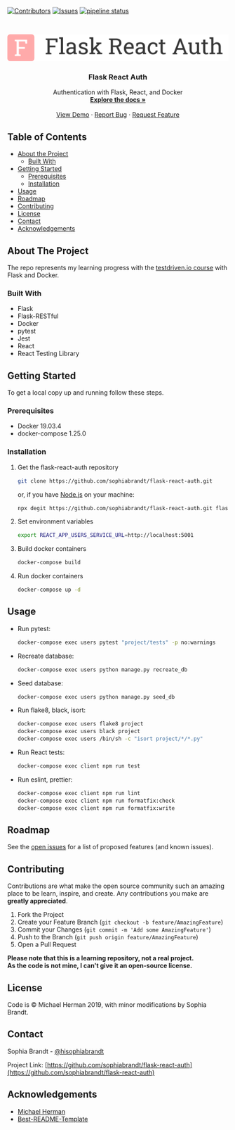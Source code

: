 <!-- PROJECT SHIELDS -->
<!--
*** I'm using markdown "reference style" links for readability.
*** Reference links are enclosed in brackets [ ] instead of parentheses ( ).
*** See the bottom of this document for the declaration of the reference variables
*** for contributors-url, forks-url, etc. This is an optional, concise syntax you may use.
*** https://www.markdownguide.org/basic-syntax/#reference-style-links
-->

[![Contributors][contributors-shield]][contributors-url]
[![Issues][issues-shield]][issues-url]
[![pipeline status](https://gitlab.com/sophiabrandt/flask-react-auth/badges/master/pipeline.svg)](https://gitlab.com/sophiabrandt/flask-react-auth/commits/master)

<!-- PROJECT LOGO -->
<br />
<p align="center">
  <a href="https://github.com/sophiabrandt/flask-react-auth">
    <img src="logo.png" alt="Logo">
  </a>

  <h3 align="center">Flask React Auth</h3>

  <p align="center">
    Authentication with Flask, React, and Docker
    <br />
    <a href="https://github.com/sophiabrandt/flask-react-auth"><strong>Explore the docs »</strong></a>
    <br />
    <br />
    <a href="https://github.com/sophiabrandt/flask-react-auth">View Demo</a>
    ·
    <a href="https://github.com/sophiabrandt/flask-react-auth/issues">Report Bug</a>
    ·
    <a href="https://github.com/sophiabrandt/flask-react-auth/issues">Request Feature</a>
  </p>
</p>

<!-- TABLE OF CONTENTS -->

## Table of Contents

- [About the Project](#about-the-project)
  - [Built With](#built-with)
- [Getting Started](#getting-started)
  - [Prerequisites](#prerequisites)
  - [Installation](#installation)
- [Usage](#usage)
- [Roadmap](#roadmap)
- [Contributing](#contributing)
- [License](#license)
- [Contact](#contact)
- [Acknowledgements](#acknowledgements)

<!-- ABOUT THE PROJECT -->

## About The Project

The repo represents my learning progress with the [testdriven.io course][testdriven] with Flask and Docker.

### Built With

- Flask
- Flask-RESTful
- Docker
- pytest
- Jest
- React
- React Testing Library

<!-- GETTING STARTED -->

## Getting Started

To get a local copy up and running follow these steps.

### Prerequisites

- Docker 19.03.4
- docker-compose 1.25.0

### Installation

1. Get the flask-react-auth repository
   ```sh
   git clone https://github.com/sophiabrandt/flask-react-auth.git
   ```
   or, if you have [Node.js](https://nodejs.org/en/) on your machine:
   ```sh
   npx degit https://github.com/sophiabrandt/flask-react-auth.git flask-react-auth
   ```
2. Set environment variables
   ```sh
   export REACT_APP_USERS_SERVICE_URL=http://localhost:5001
   ```
3. Build docker containers
   ```sh
   docker-compose build
   ```
4. Run docker containers
   ```sh
   docker-compose up -d
   ```

<!-- USAGE EXAMPLES -->

## Usage

- Run pytest:

  ```sh
  docker-compose exec users pytest "project/tests" -p no:warnings
  ```

- Recreate database:

  ```sh
  docker-compose exec users python manage.py recreate_db
  ```

- Seed database:

  ```sh
  docker-compose exec users python manage.py seed_db
  ```

- Run flake8, black, isort:
  ```sh
  docker-compose exec users flake8 project
  docker-compose exec users black project
  docker-compose exec users /bin/sh -c "isort project/*/*.py"
  ```

- Run React tests:
  ```sh
  docker-compose exec client npm run test
  ```

- Run eslint, prettier:
  ```sh
  docker-compose exec client npm run lint
  docker-compose exec client npm run formatfix:check
  docker-compose exec client npm run formatfix:write
  ```



<!-- ROADMAP -->

## Roadmap

See the [open issues](https://github.com/sophiabrandt/flask-react-auth/issues) for a list of proposed features (and known issues).

<!-- CONTRIBUTING -->

## Contributing

Contributions are what make the open source community such an amazing place to be learn, inspire, and create. Any contributions you make are **greatly appreciated**.

1. Fork the Project
2. Create your Feature Branch (`git checkout -b feature/AmazingFeature`)
3. Commit your Changes (`git commit -m 'Add some AmazingFeature'`)
4. Push to the Branch (`git push origin feature/AmazingFeature`)
5. Open a Pull Request

**Please note that this is a learning repository, not a real project.  
As the code is not mine, I can't give it an open-source license.**

<!-- LICENSE -->

## License

Code is &copy; Michael Herman 2019, with minor modifications by Sophia Brandt.

<!-- CONTACT -->

## Contact

Sophia Brandt - [@hisophiabrandt](https://twitter.com/hisophiabrandt)

Project Link: [https://github.com/sophiabrandt/flask-react-auth](https://github.com/sophiabrandt/flask-react-auth)

<!-- ACKNOWLEDGEMENTS -->

## Acknowledgements

- [Michael Herman][testdriven]
- [Best-README-Template](https://github.com/othneildrew/Best-README-Template)

<!-- MARKDOWN LINKS & IMAGES -->
<!-- https://www.markdownguide.org/basic-syntax/#reference-style-links -->

[contributors-shield]: https://img.shields.io/github/contributors/sophiabrandt/flask-react-auth.svg?style=flat-square
[contributors-url]: https://github.com/sophiabrandt/flask-react-auth/graphs/contributors
[issues-shield]: https://img.shields.io/github/issues/sophiabrandt/flask-react-auth.svg?style=flat-square
[issues-url]: https://github.com/sophiabrandt/flask-react-auth/issues
[license-shield]: https://img.shields.io/github/license/sophiabrandt/flask-react-auth.svg?style=flat-square
[testdriven]: https://testdriven.io/
